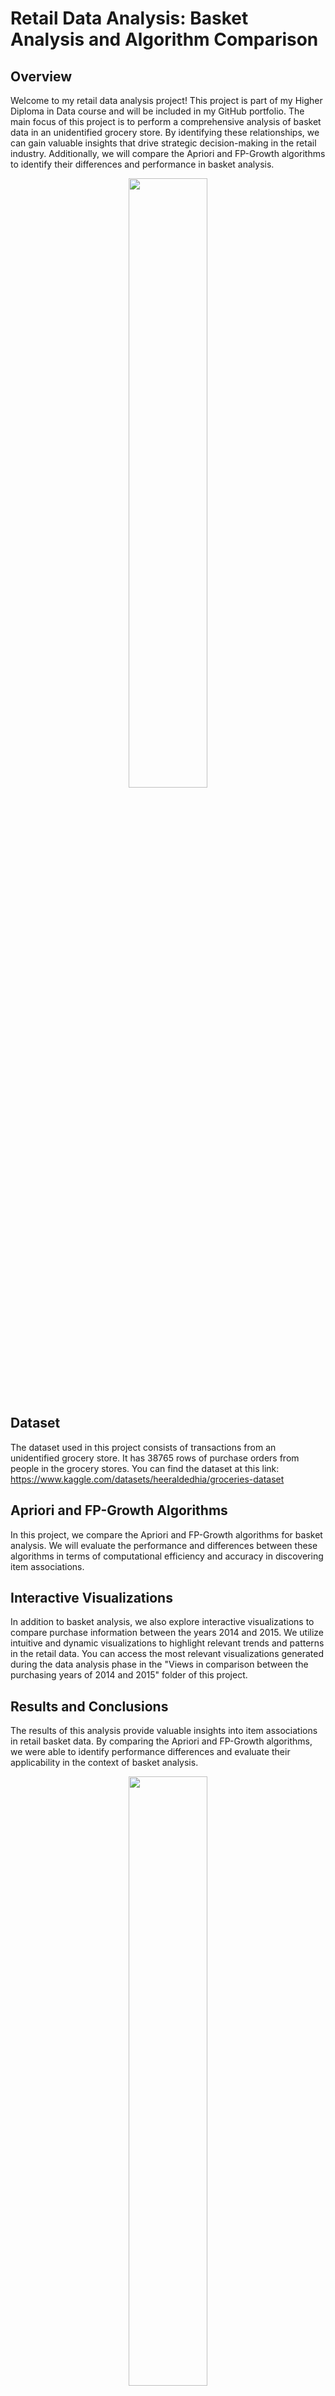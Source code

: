 # Retail Data Analysis: Basket Analysis and Algorithm Comparison

## Overview

Welcome to my retail data analysis project! This project is part of my Higher Diploma in Data course and will be included in my GitHub portfolio. The main focus of this project is to perform a comprehensive analysis of basket data in an unidentified grocery store. By identifying these relationships, we can gain valuable insights that drive strategic decision-making in the retail industry. Additionally, we will compare the Apriori and FP-Growth algorithms to identify their differences and performance in basket analysis.

<p align="center">
  <img src="https://miro.medium.com/v2/resize:fit:1400/format:webp/0*gsP-V6bLLsjxObON.jpg" width="50%">
</p>

## Dataset

The dataset used in this project consists of transactions from an unidentified grocery store. It has 38765 rows of purchase orders from people in the grocery stores. You can find the dataset at this link: https://www.kaggle.com/datasets/heeraldedhia/groceries-dataset

## Apriori and FP-Growth Algorithms

In this project, we compare the Apriori and FP-Growth algorithms for basket analysis. We will evaluate the performance and differences between these algorithms in terms of computational efficiency and accuracy in discovering item associations.

## Interactive Visualizations

In addition to basket analysis, we also explore interactive visualizations to compare purchase information between the years 2014 and 2015. We utilize intuitive and dynamic visualizations to highlight relevant trends and patterns in the retail data. You can access the most relevant visualizations generated during the data analysis phase in the "Views in comparison between the purchasing years of 2014 and 2015" folder of this project.

## Results and Conclusions

The results of this analysis provide valuable insights into item associations in retail basket data. By comparing the Apriori and FP-Growth algorithms, we were able to identify performance differences and evaluate their applicability in the context of basket analysis.

<p align="center">
  <img src="https://365datascience.com/resources/blog/thumb@1024_76d23eoyf32-market-basket-analysis-frequent-items.webp" width="50%">
</p>

## Acknowledgments

Thank you for your interest in this project. The findings and insights obtained will be shared with the GitHub community.
